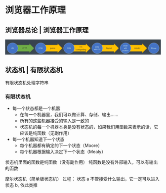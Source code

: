# 浏览器工作原理

## 浏览器总论 | 浏览器工作原理

![images](./assets/browser-render.png)

## 状态机 | 有限状态机

有限状态机处理字符串

### 有限状态机

- 每一个状态都是一个机器
  - 在每一个机器里，我们可以做计算、存储、输出......
  - 所有的这些机器接受的输入是一致的
  - 状态机的每一个机器本身是没有状态的，如果我们用函数来表示的话，它应该是纯函数（无副作用）
- 每一个机器知道下一个状态
  - 每个机器都有确定的下一个状态（Moore）
  - 每个机器根据输入决定下一个状态（Mealy）

状态机里面的函数是纯函数（没有副作用）
纯函数是没有外部输入，可以有输出的函数

摩尔状态机（简单版状态机）
过程：
状态 a 不管接受什么输出，它一定可以进入状态 b, 依此类推
